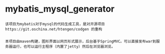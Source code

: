 # mybatis_mysql_generator
###
    该项目为mybatis对于mysql的代码生成工具，是对开源项目 https://git.oschina.net/htengen/codgen 的重构
###
    本项目由maven构建，图形界面以网页形式展示，后台基于SpringMVC。可以直接发布war到服务器运行，也可以运行主程序（内置了jetty）然后在浏览器浏览。
